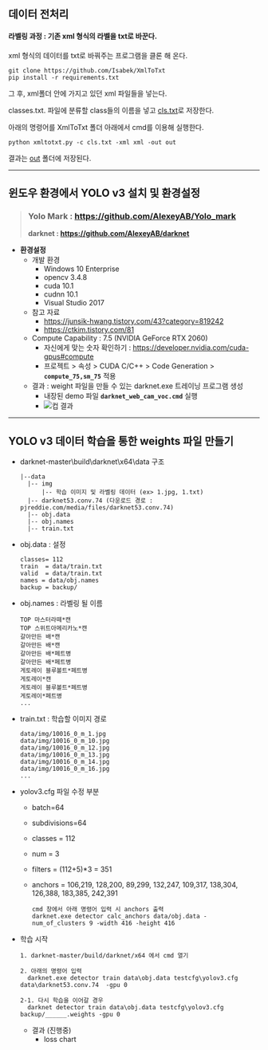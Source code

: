 ## 데이터 전처리

#### 라벨링 과정 : 기존 xml 형식의 라벨을 txt로 바꾼다.

xml 형식의 데이터를 txt로 바꿔주는 프로그램을 클론 해 온다.

```
git clone https://github.com/Isabek/XmlToTxt
pip install -r requirements.txt
```

그 후, xml폴더 안에 가지고 있던 xml 파일들을 넣는다.

classes.txt. 파일에 분류할 class들의 이름을 넣고 [cls.txt](https://lab.ssafy.com/s05-ai-speech/S05P21A603/-/blob/develop/AI/%EC%86%8C%EC%8A%A4%EB%8D%B0%EC%9D%B4%ED%84%B0/classes.txt)로 저장한다. 

아래의 명령어를 XmlToTxt 폴더 아래에서 cmd를 이용해 실행한다.

```
python xmltotxt.py -c cls.txt -xml xml -out out
```

결과는 [out](https://lab.ssafy.com/s05-ai-speech/S05P21A603/-/blob/develop/AI/%EC%86%8C%EC%8A%A4%EB%8D%B0%EC%9D%B4%ED%84%B0/label.zip) 폴더에 저장된다.



<hr>

## 윈도우 환경에서 YOLO v3 설치 및 환경설정

> ### Yolo Mark : https://github.com/AlexeyAB/Yolo_mark
>
> **darknet : https://github.com/AlexeyAB/darknet**

- **환경설정**
  - 개발 환경
    - Windows 10 Enterprise
    - opencv 3.4.8
    - cuda 10.1
    - cudnn 10.1
    - Visual Studio 2017
  - 참고 자료
    - https://junsik-hwang.tistory.com/43?category=819242
    - https://ctkim.tistory.com/81
  - Compute Capability : 7.5 (NVIDIA GeForce RTX 2060)
    - 자신에게 맞는 숫자 확인하기 : https://developer.nvidia.com/cuda-gpus#compute
    - 프로젝트 > 속성 > CUDA C/C++ > Code Generation > **`compute_75,sm_75`** 적용
  - 결과 : weight 파일을 만들 수 있는 darknet.exe 트레이닝 프로그램 생성
    - 내장된 demo 파일 **`darknet_web_cam_voc.cmd`** 실행
    - ![컵 결과](/capture/sample.png)



<hr>

## YOLO v3 데이터 학습을 통한 weights 파일 만들기

- darknet-master\build\darknet\x64\data 구조

  ```
  |--data
  	|-- img
  		|-- 학습 이미지 및 라벨링 데이터 (ex> 1.jpg, 1.txt)
  	|-- darknet53.conv.74 (다운로드 경로 : pjreddie.com/media/files/darknet53.conv.74)
  	|-- obj.data
  	|-- obj.names
  	|-- train.txt
  ```



- obj.data : 설정

  ```
  classes= 112
  train  = data/train.txt
  valid  = data/train.txt
  names = data/obj.names
  backup = backup/
  ```

  

- obj.names : 라벨링 될 이름

  ```
  TOP 마스터라떼*캔
  TOP 스위트아메리카노*캔
  갈아만든 배*캔
  갈아만든 배*캔
  갈아만든 배*페트병
  갈아만든 배*페트병
  게토레이 블루볼트*페트병
  게토레이*캔
  게토레이 블루볼트*페트병
  게토레이*페트병
  ...
  ```



- train.txt : 학습할 이미지 경로

  ```
  data/img/10016_0_m_1.jpg
  data/img/10016_0_m_10.jpg
  data/img/10016_0_m_12.jpg
  data/img/10016_0_m_13.jpg
  data/img/10016_0_m_14.jpg
  data/img/10016_0_m_16.jpg
  ...
  ```



- yolov3.cfg 파일 수정 부분

  - batch=64

  - subdivisions=64

  - classes = 112

  - num = 3

  - filters = (112+5)*3 = 351

  - anchors = 106,219, 128,200,  89,299, 132,247, 109,317, 138,304, 126,388, 183,385, 242,391

    ```
    cmd 창에서 아래 명령어 입력 시 anchors 출력
    darknet.exe detector calc_anchors data/obj.data -num_of_clusters 9 -width 416 -height 416
    ```



- 학습 시작

  ```
  1. darknet-master/build/darknet/x64 에서 cmd 열기
  
  2. 아래의 명령어 입력
  	darknet.exe detector train data\obj.data testcfg\yolov3.cfg data\darknet53.conv.74  -gpu 0
  	
  2-1. 다시 학습을 이어갈 경우
  	darknet detector train data\obj.data testcfg\yolov3.cfg backup/______.weights -gpu 0
  ```

  - 결과 (진행중)
    - loss chart
